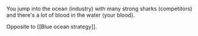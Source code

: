 You jump into the ocean (industry) with many strong sharks (competitors) and there's a lot of blood in the water (your blood).

Opposite to [[Blue ocean strategy]].